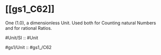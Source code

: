 
# [[gs1_C62]] 

One (1.0), a dimensionless Unit. 
Used both for Counting natural Numbers and for rational Ratios. 

#Unit/SI ::   #Unit 

#gs1/Unit :: #gs1_/C62 

